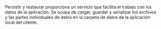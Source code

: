 ﻿Persistir y restaurar proporciona un servicio que facilita el trabajo con los datos de la aplicación. Se ocupa de cargar, guardar y serializar los archivos y las partes individuales de datos en la carpeta de datos de la aplicación local del cliente.